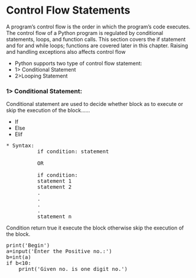 # Control Flow Statements
A program’s control flow is the order in which the program’s code executes. The control flow of
a Python program is regulated by conditional statements, loops, and function calls. This section
covers the if statement and for and while loops; functions are covered later in this chapter.
Raising and handling exceptions also affects control flow
* Python supports two type of control flow statement:
* 1> Conditional Statement
* 2>Looping Statement

### 1> Conditional Statement:

Conditional statement are used to decide whether block as to execute or skip the execution 
of the block......
* If
* Else
* Elif
<pre>
* Syntax:
          if condition: statement
          
          OR
          
          if condition:
          statement 1
          statement 2
          .
          .
          .
          .
          statement n
</pre>
Condition return true it execute the block otherwise skip the execution of the block.

<pre>
print('Begin')
a=input('Enter the Positive no.:')
b=int(a)
if b<10:
    print('Given no. is one digit no.')

</pre>
